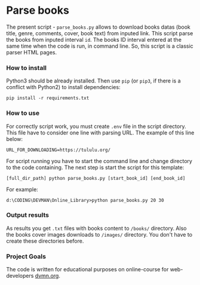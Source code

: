 # Parse books

The present script - ```parse_books.py``` allows to download books datas (book title, genre, comments, cover, book text) from inputed link. This script parse the books from inputed interval ```id```. The books ID interval entered at the same time when the code is run, in command line.
So, this script is a classic parser HTML pages.

### How to install

Python3 should be already installed. 
Then use `pip` (or `pip3`, if there is a conflict with Python2) to install dependencies:
```
pip install -r requirements.txt
```

### How to use

For correctly script work, you must create ```.env``` file in the script directory.
This file have to consider one line with parsing URL. The example of this line below:
```
URL_FOR_DOWNLOADING=https://tululu.org/
```
For script running you have to start the command line and change directory to the code containing.
The next step is start the script for this template:
```
[full_dir_path] python parse_books.py [start_book_id] [end_book_id]
```
For example: 
```
d:\CODING\DEVMAN\Online_Library>python parse_books.py 20 30
```

### Output results

As results you get ```.txt``` files with books content to ```/books/``` directory.
Also the books cover images downloads to ```/images/``` directory.
You don't have to create these directories before. 

### Project Goals

The code is written for educational purposes on online-course for web-developers [dvmn.org](https://dvmn.org/).